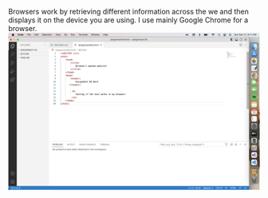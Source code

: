 Browsers work by retrieving different information across the we and then displays it on the device you are using. I use mainly Google Chrome for a browser. 
![screenshot](./Images/screenshot.png)
